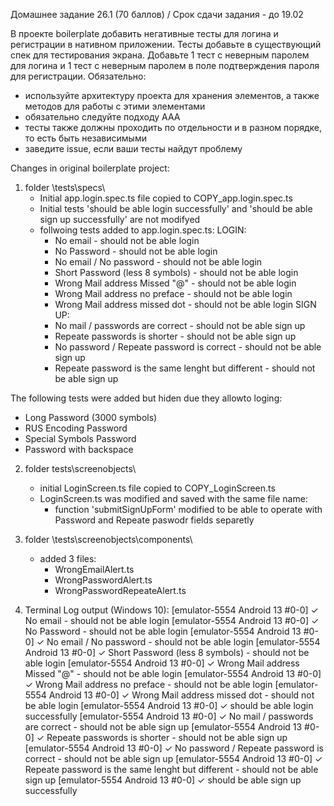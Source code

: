 Домашнее задание 26.1 (70 баллов) / Срок сдачи задания - до 19.02

В проекте boilerplate добавить негативные тесты для логина и регистрации в нативном приложении. Тесты добавьте в существующий спек для тестирования экрана. Добавьте 1 тест с неверным паролем для логина и 1 тест с неверным паролем в поле подтверждения пароля для регистрации.
Обязательно:
- используйте архитектуру проекта для хранения элементов, а также методов для работы с этими элементами
- обязательно следуйте подходу ААА
- тесты также должны проходить по отдельности и в разном порядке, то есть быть независимыми
- заведите issue, если ваши тесты найдут проблему

Changes in original boilerplate project:

1. folder \tests\specs\
    - Initial app.login.spec.ts file copied to COPY_app.login.spec.ts
    - Initial tests 'should be able login successfully' and 'should be able sign up successfully' are not modifyed 
    - follwoing tests added to app.login.spec.ts:
        LOGIN:
        - No email - should not be able login
        - No Password - should not be able login
        - No email / No password - should not be able login
        - Short Password (less 8 symbols) - should not be able login
        - Wrong Mail address Missed "@" - should not be able login
        - Wrong Mail address no preface - should not be able login
        - Wrong Mail address missed dot - should not be able login
        SIGN UP:
        - No mail /  passwords are correct - should not be able sign up
        - Repeate passwords is shorter - should not be able sign up
        - No password / Repeate password is correct - should not be able sign up
        - Repeate password is the same lenght but different - should not be able sign up

The following tests were added but hiden due they  allowto loging:
- Long Password (3000 symbols)
- RUS Encoding Password
- Special Symbols Password
- Password with backspace

2. folder tests\screenobjects\
    - initial LoginScreen.ts file copied to COPY_LoginScreen.ts
    - LoginScreen.ts was modified and saved with the same file name:
        -  function 'submitSignUpForm' modified to be able to operate with Password and Repeate paswodr fields separetly

3. folder \tests\screenobjects\components\
    - added 3 files:
        - WrongEmailAlert.ts
        - WrongPasswordAlert.ts
        - WrongPasswordRepeateAlert.ts

4. Terminal Log output (Windows 10): 
[emulator-5554 Android 13 #0-0]    ✓ No email - should not be able login
[emulator-5554 Android 13 #0-0]    ✓ No Password - should not be able login
[emulator-5554 Android 13 #0-0]    ✓ No email / No password - should not be able login
[emulator-5554 Android 13 #0-0]    ✓ Short Password (less 8 symbols) - should not be able login
[emulator-5554 Android 13 #0-0]    ✓ Wrong Mail address Missed "@" - should not be able login
[emulator-5554 Android 13 #0-0]    ✓ Wrong Mail address no preface - should not be able login
[emulator-5554 Android 13 #0-0]    ✓ Wrong Mail address missed dot - should not be able login
[emulator-5554 Android 13 #0-0]    ✓ should be able login successfully
[emulator-5554 Android 13 #0-0]    ✓ No mail /  passwords are correct - should not be able sign up
[emulator-5554 Android 13 #0-0]    ✓ Repeate passwords is shorter - should not be able sign up
[emulator-5554 Android 13 #0-0]    ✓ No password / Repeate password is correct - should not be able sign up
[emulator-5554 Android 13 #0-0]    ✓ Repeate password is the same lenght but different - should not be able sign up
[emulator-5554 Android 13 #0-0]    ✓ should be able sign up successfully